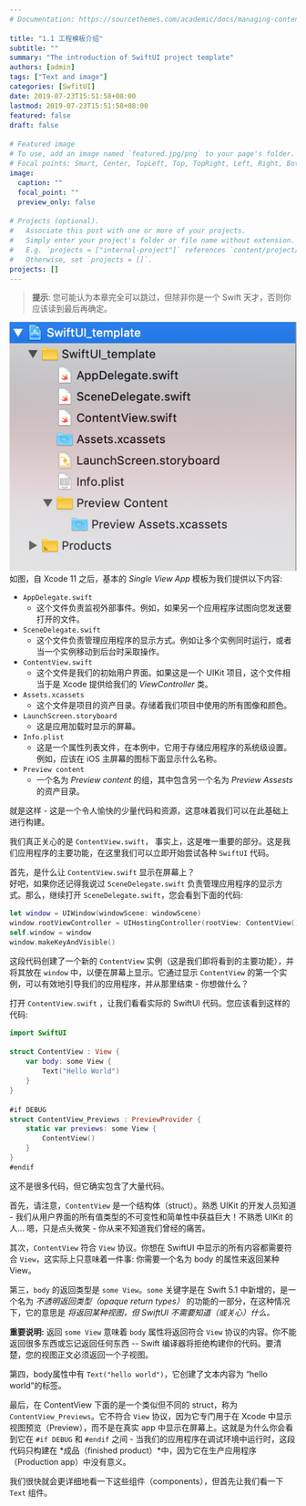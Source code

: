 ```yaml
---
# Documentation: https://sourcethemes.com/academic/docs/managing-content/

title: "1.1 工程模板介绍"
subtitle: ""
summary: "The introduction of SwiftUI project template"
authors: [admin]
tags: ["Text and image"]
categories: [SwfitUI]
date: 2019-07-23T15:51:58+08:00
lastmod: 2019-07-23T15:51:58+08:00
featured: false
draft: false

# Featured image
# To use, add an image named `featured.jpg/png` to your page's folder.
# Focal points: Smart, Center, TopLeft, Top, TopRight, Left, Right, BottomLeft, Bottom, BottomRight.
image:
  caption: ""
  focal_point: ""
  preview_only: false

# Projects (optional).
#   Associate this post with one or more of your projects.
#   Simply enter your project's folder or file name without extension.
#   E.g. `projects = ["internal-project"]` references `content/project/deep-learning/index.md`.
#   Otherwise, set `projects = []`.
projects: []
---
```


<!-- more -->
> **提示**: 您可能认为本章完全可以跳过，但除非你是一个 Swift 天才，否则你应该读到最后再确定。

![swiftui_project_template](img/swiftui_project_template.png)
如图，自 Xcode 11 之后，基本的 *Single View App* 模板为我们提供以下内容:

* `AppDelegate.swift` 
  - 这个文件负责监视外部事件。例如，如果另一个应用程序试图向您发送要打开的文件。
* `SceneDelegate.swift` 
  - 这个文件负责管理应用程序的显示方式。例如让多个实例同时运行，或者当一个实例移动到后台时采取操作。
* `ContentView.swift` 
  - 这个文件是我们的初始用户界面。如果这是一个 UIKit 项目，这个文件相当于是 Xcode 提供给我们的 *ViewController* 类。
* `Assets.xcassets` 
  - 这个文件是项目的资产目录。存储着我们项目中使用的所有图像和颜色。
* `LaunchScreen.storyboard` 
  - 这是应用加载时显示的屏幕。
* `Info.plist` 
  - 这是一个属性列表文件，在本例中，它用于存储应用程序的系统级设置。例如，应该在 iOS 主屏幕的图标下面显示什么名称。
* `Preview content`  
  - 一个名为 *Preview content* 的组，其中包含另一个名为 *Preview Assests* 的资产目录。

就是这样 - 这是一个令人愉快的少量代码和资源，这意味着我们可以在此基础上进行构建。

我们真正关心的是 `ContentView.swift`，  事实上，这是唯一重要的部分。这是我们应用程序的主要功能，在这里我们可以立即开始尝试各种 `SwiftUI` 代码。

首先，是什么让 `ContentView.swift` 显示在屏幕上？  
好吧，如果你还记得我说过 `SceneDelegate.swift`  负责管理应用程序的显示方式。那么，继续打开 `SceneDelegate.swift`，您会看到下面的代码:

```swift
let window = UIWindow(windowScene: windowScene)
window.rootViewController = UIHostingController(rootView: ContentView())
self.window = window
window.makeKeyAndVisible()
```

这段代码创建了一个新的 `ContentView` 实例（这是我们即将看到的主要功能），并将其放在 `window` 中，以便在屏幕上显示。它通过显示 `ContentView` 的第一个实例，可以有效地引导我们的应用程序，并从那里结束 - 你想做什么？

打开  `ContentView.swift` ，让我们看看实际的 SwiftUI 代码。您应该看到这样的代码:

```swift
import SwiftUI

struct ContentView : View {
    var body: some View {
        Text("Hello World")
    }
}

#if DEBUG
struct ContentView_Previews : PreviewProvider {
    static var previews: some View {
        ContentView()
    }
}
#endif
```

这不是很多代码，但它确实包含了大量代码。

首先，请注意，`ContentView` 是一个结构体（struct）。熟悉 UIKit 的开发人员知道 - 我们从用户界面的所有值类型的不可变性和简单性中获益巨大！不熟悉 UIKit 的人... 嗯，只是点头微笑 - 你从来不知道我们曾经的痛苦。

其次，`ContentView` 符合 `View` 协议。你想在 SwiftUI 中显示的所有内容都需要符合 `View`，这实际上只意味着一件事: 你需要一个名为 body 的属性来返回某种 View。

第三，`body` 的返回类型是 `some View`。`some` 关键字是在 Swift 5.1 中新增的，是一个名为 *不透明返回类型（opaque return types）* 的功能的一部分，在这种情况下，它的意思是 *将返回某种视图，但 SwiftUI 不需要知道（或关心）什么。*

**重要说明:** 返回 `some View` 意味着 `body` 属性将返回符合 `View` 协议的内容。你不能返回很多东西或忘记返回任何东西 -- Swift 编译器将拒绝构建你的代码。要清楚，您的视图正文必须返回一个子视图。

第四，body属性中有 `Text("hello world")`，它创建了文本内容为 “hello world”的标签。

最后，在 ContentView 下面的是一个类似但不同的 struct，称为 `ContentView_Previews`。它不符合 `View` 协议，因为它专门用于在 Xcode 中显示 视图预览（Preview），而不是在真实 app 中显示在屏幕上。这就是为什么你会看到它在 `#if DEBUG` 和 `#endif` 之间 - 当我们的应用程序在调试环境中运行时，这段代码只构建在 *成品（finished product）*中，因为它在生产应用程序（Production app）中没有意义。

我们很快就会更详细地看一下这些组件（components），但首先让我们看一下 `Text` 组件。